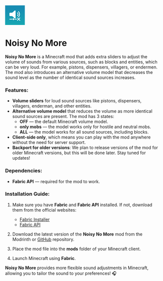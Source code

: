 ![](src/main/resources/assets/noisy-no-more/icon.png)

# Noisy No More

**Noisy No More** is a Minecraft mod that adds extra sliders to adjust the volume of sounds from various sources, such as blocks and entities, which can be very loud. For example, pistons, dispensers, villagers, or endermen. The mod also introduces an alternative volume model that decreases the sound level as the number of identical sound sources increases.

### Features:
- **Volume sliders** for loud sound sources like pistons, dispensers, villagers, enderman, and other entities.
- **Alternative volume model** that reduces the volume as more identical sound sources are present. The mod has 3 states:
    - **OFF** — the default Minecraft volume model.
    - **only mobs** — the model works only for hostile and neutral mobs.
    - **ALL** — the model works for all sound sources, including blocks.
- **Client-side only**, which means you can play with the mod anywhere without the need for server support.
- **Backport for older versions**: We plan to release versions of the mod for older Minecraft versions, but this will be done later. Stay tuned for updates!

### Dependencies:
- **Fabric API** — required for the mod to work.

### Installation Guide:
1. Make sure you have **Fabric** and **Fabric API** installed. If not, download them from the official websites:
    - [Fabric Installer](https://fabricmc.net/use/)
    - [Fabric API](https://www.curseforge.com/minecraft/mc-mods/fabric-api)

2. Download the latest version of the **Noisy No More** mod from the Modrinth or [GitHub](https://github.com/Kurasava/noisy-no-more) repository.

3. Place the mod file into the **mods** folder of your Minecraft client.

4. Launch Minecraft using **Fabric**.

**Noisy No More** provides more flexible sound adjustments in Minecraft, allowing you to tailor the sound to your preferences! 🎧

